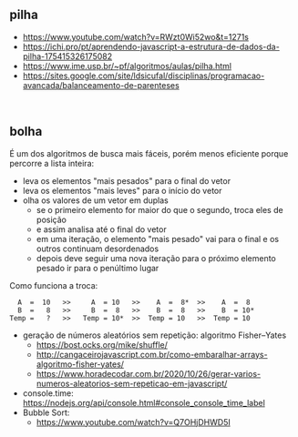 ## pilha

- https://www.youtube.com/watch?v=RWzt0Wi52wo&t=1271s
- https://ichi.pro/pt/aprendendo-javascript-a-estrutura-de-dados-da-pilha-175415326175082
- https://www.ime.usp.br/~pf/algoritmos/aulas/pilha.html
- https://sites.google.com/site/ldsicufal/disciplinas/programacao-avancada/balanceamento-de-parenteses

<br>

## bolha

É um dos algoritmos de busca mais fáceis, porém menos eficiente porque percorre a lista inteira:

- leva os elementos "mais pesados" para o final do vetor
- leva os elementos "mais leves" para o início do vetor
- olha os valores de um vetor em duplas
  - se o primeiro elemento for maior do que o segundo, troca eles de posição
  - e assim analisa até o final do vetor
  - em uma iteração, o elemento "mais pesado" vai para o final e os outros continuam desordenados
  - depois deve seguir uma nova iteração para o próximo elemento pesado ir para o penúltimo lugar

Como funciona a troca:

```
  A  =  10   >>     A  = 10   >>    A  =  8*  >>    A  =  8
  B  =   8   >>     B  =  8   >>    B  =  8   >>    B  = 10*
Temp =   ?   >>   Temp = 10*  >>  Temp = 10   >>  Temp = 10
```

- geração de números aleatórios sem repetição: algoritmo Fisher–Yates
  - https://bost.ocks.org/mike/shuffle/
  - http://cangaceirojavascript.com.br/como-embaralhar-arrays-algoritmo-fisher-yates/
  - https://www.horadecodar.com.br/2020/10/26/gerar-varios-numeros-aleatorios-sem-repeticao-em-javascript/
- console.time: https://nodejs.org/api/console.html#console_console_time_label
- Bubble Sort:
  - https://www.youtube.com/watch?v=Q7OHjDHWD5I




